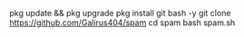 pkg update && pkg upgrade 
pkg install git bash -y
git clone https://github.com/Galirus404/spam
cd spam
bash spam.sh
